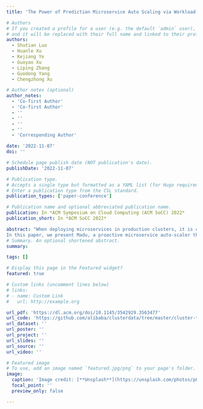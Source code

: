 ```yaml
---
title: 'The Power of Prediction Microservice Auto Scaling via Workload Learning'

# Authors
# If you created a profile for a user (e.g. the default `admin` user), write the username (folder name) here
# and it will be replaced with their full name and linked to their profile.
authors:
  - Shutian Luo
  - Huanle Xu
  - Kejiang Ye
  - Guoyao Xu
  - Liping Zhang
  - Guodong Yang
  - Chengzhong Xu

# Author notes (optional)
author_notes:
  - 'Co-first Author'
  - 'Co-first Author'
  - ''
  - ''
  - ''
  - ''
  - 'Corresponding Author'

date: '2022-11-07'
doi: ''

# Schedule page publish date (NOT publication's date).
publishDate: '2022-11-07'

# Publication type.
# Accepts a single type but formatted as a YAML list (for Hugo requirements).
# Enter a publication type from the CSL standard.
publication_types: ['paper-conference']

# Publication name and optional abbreviated publication name.
publication: In *ACM Symposium on Cloud Computing (ACM SoCC) 2022*
publication_short: In *ACM SoCC 2022*

abstract: "When deploying microservices in production clusters, it is critical to automatically scale containers to improve cluster utilization and ensure service level agreements (SLA). Although reactive scaling approaches work well for monolithic architectures, they are not necessarily suitable for microservice frameworks due to the long delay caused by complex microservice call chains. In contrast, existing proactive approaches leverage end-to-end performance prediction for scaling, but cannot effectively handle microservice multiplexing and dynamic microservice dependencies.
In this paper, we present Madu, a proactive microservice auto-scaler that scales containers based on predictions for individual microservices. Madu learns workload uncertainty to handle the highly dynamic dependency between microservices. Additionally, Madu adopts OS-level metrics to optimize resource usage while maintaining good control over scaling overhead. Experiments on large-scale deployments of microservices in Alibaba clusters show that the overall prediction accuracy of Madu can reach as high as 92.3% on average, which is 13% higher than the state-of-the-art approaches. Furthermore, experiments running real-world microservice benchmarks in a local cluster of 20 servers show that Madu can reduce the overall resource usage by 1.7X compared to reactive solutions, while reducing end-to-end service latency by 50%."
# Summary. An optional shortened abstract.
summary: 

tags: []

# Display this page in the Featured widget?
featured: true

# Custom links (uncomment lines below)
# links:
# - name: Custom Link
#   url: http://example.org

url_pdf: 'https://dl.acm.org/doi/10.1145/3542929.3563477'
url_code: 'https://github.com/alibaba/clusterdata/tree/master/cluster-trace-microservices-v2022'
url_dataset: ''
url_poster: ''
url_project: ''
url_slides: ''
url_source: ''
url_video: ''

# Featured image
# To use, add an image named `featured.jpg/png` to your page's folder.
image:
  caption: 'Image credit: [**Unsplash**](https://unsplash.com/photos/pLCdAaMFLTE)'
  focal_point: ''
  preview_only: false

---
```



